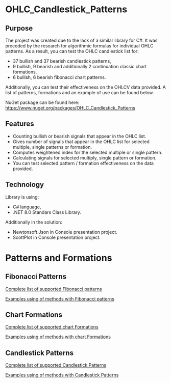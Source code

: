 # OHLC_Candlestick_Patterns

## Purpose

The project was created due to the lack of a similar library for C#. It was preceded by the research for algorithmic formulas for individual OHLC patterns. As a result, you can test the OHLC candlestick list for:
- 37 bullish and 37 bearish candlestick patterns,
- 9 bullish, 9 bearish and additionally 2 continuation classic chart formations,
- 6 bullish, 6 bearish fibonacci chart patterns.

Additionally, you can test their effectiveness on the OHLCV data provided. A list of patterns, formations and an example of use can be found below.

NuGet package can be found here: https://www.nuget.org/packages/OHLC_Candlestick_Patterns

## Features

- Counting bullish or bearish signals that appear in the OHLC list.
- Gives number of signals that appear in the OHLC list for selected multiple, single patterns or formation.
- Computes weightened index for the selected multiple or single pattern.
- Calculating signals for selected multiply, single pattern or formation.
- You can test selected pattern / formation effectiveness on the data provided.

## Technology

Library is using:
  - C# language,
  - .NET 8.0 Standars Class Library.

Additionally in the solution:
  - Newtonsoft.Json in Console presentation project.
  - ScottPlot in Console presentation project.

# Patterns and Formations

## Fibonacci Patterns

[Complete list of supported Fibonacci patterns](docs/Fibonacci_list.md)

[Examples using of methods with Fibonacci patterns](docs/Fibonacci_examples.md)

## Chart Formations

[Complete list of supported chart Formations](docs/Formations_list.md)

[Examples using of methods with chart Formations](docs/Formations_examples.md)

## Candlestick Patterns

[Complete list of supported Candlestick Patterns](docs/Patterns_list.md)

[Examples using of methods with Candlestick Patterns](docs/Patterns_examples.md)
